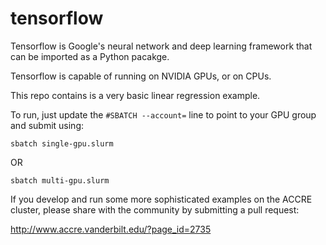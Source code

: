 # tensorflow

Tensorflow is Google's neural network and deep learning framework that can be imported as a Python pacakge. 

Tensorflow is capable of running on NVIDIA GPUs, or on CPUs.

This repo contains is a very basic linear regression example.

To run, just update the ```#SBATCH --account=``` line to point to your GPU group and submit using:

```
sbatch single-gpu.slurm
```

OR 

```
sbatch multi-gpu.slurm
```

If you develop and run some more sophisticated examples on the ACCRE cluster, please share with the community by submitting a pull request:

http://www.accre.vanderbilt.edu/?page_id=2735